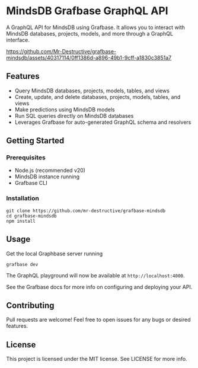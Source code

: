 # MindsDB Grafbase GraphQL API

A GraphQL API for MindsDB using Grafbase. It allows you to interact with MindsDB databases, projects, models, and more through a GraphQL interface.


https://github.com/Mr-Destructive/grafbase-mindsdb/assets/40317114/0ff1386d-a896-49b1-9cff-a1830c3851a7

## Features

- Query MindsDB databases, projects, models, tables, and views
- Create, update, and delete databases, projects, models, tables, and views
- Make predictions using MindsDB models
- Run SQL queries directly on MindsDB databases
- Leverages Grafbase for auto-generated GraphQL schema and resolvers

## Getting Started

### Prerequisites

- Node.js (recommended v20)
- MindsDB instance running
- Grafbase CLI

### Installation

```
git clone https://github.com/mr-destructive/grafbase-mindsdb
cd grafbase-mindsdb
npm install
```

## Usage

Get the local Graphbase server running

```
grafbase dev
```

The GraphQL playground will now be available at `http://localhost:4000`.

See the Grafbase docs for more info on configuring and deploying your API.

## Contributing

Pull requests are welcome! Feel free to open issues for any bugs or desired features.

## License

This project is licensed under the MIT license. See LICENSE for more info.
